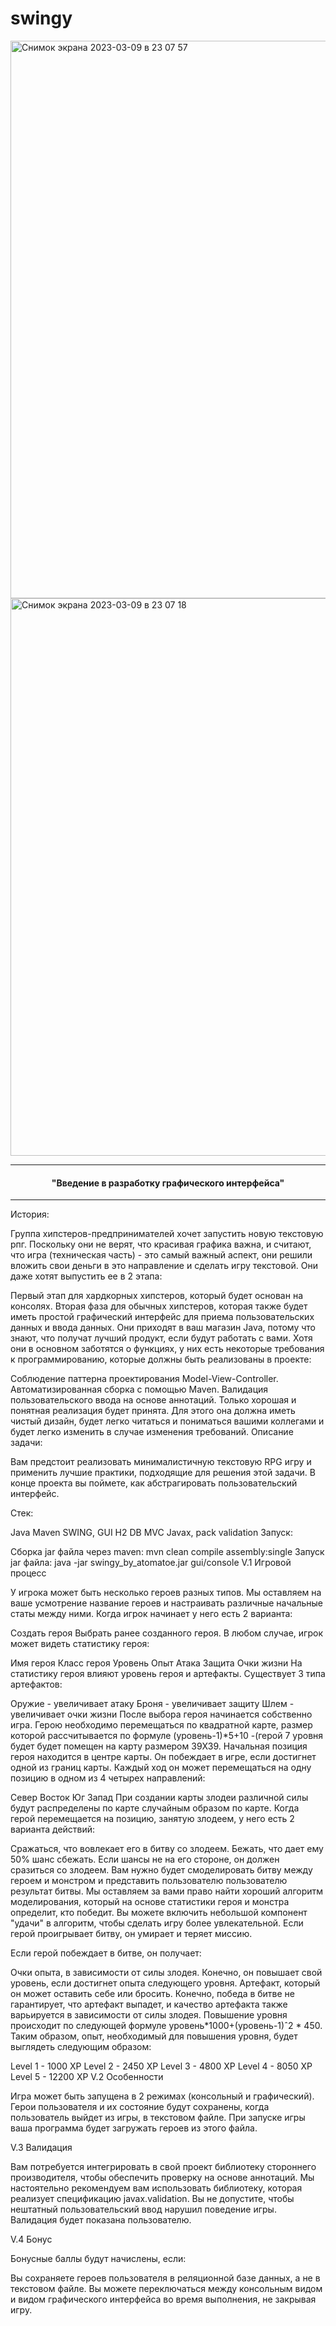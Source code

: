 # swingy
<img width="892" alt="Снимок экрана 2023-03-09 в 23 07 57" src="https://user-images.githubusercontent.com/73643598/224143333-412faf0f-5fb6-448f-b1c5-9dcc324f5436.png">

<img width="892" alt="Снимок экрана 2023-03-09 в 23 07 18" src="https://user-images.githubusercontent.com/73643598/224143380-a25bc3da-b89f-47f3-b2aa-db6648342856.png">


________________________________________________________________
#### <p align=center> "Введение в разработку графического интерфейса"</p> ####
________________________________________________________________

История:

Группа хипстеров-предпринимателей хочет запустить новую текстовую рпг. Поскольку они не верят, что красивая графика важна, и считают, что игра (техническая часть) - это самый важный аспект, они решили вложить свои деньги в это направление и сделать игру текстовой. Они даже хотят выпустить ее в 2 этапа:

Первый этап для хардкорных хипстеров, который будет основан на консолях.
Вторая фаза для обычных хипстеров, которая также будет иметь простой графический интерфейс для приема пользовательских данных и ввода данных.
Они приходят в ваш магазин Java, потому что знают, что получат лучший продукт, если будут работать с вами. Хотя они в основном заботятся о функциях, у них есть некоторые требования к программированию, которые должны быть реализованы в проекте:

Соблюдение паттерна проектирования Model-View-Controller.
Автоматизированная сборка с помощью Maven.
Валидация пользовательского ввода на основе аннотаций. Только хорошая и понятная реализация будет принята. Для этого она должна иметь чистый дизайн, будет легко читаться и пониматься вашими коллегами и будет легко изменить в случае изменения требований.
Описание задачи:

Вам предстоит реализовать минималистичную текстовую RPG игру и применить лучшие практики, подходящие для решения этой задачи. В конце проекта вы поймете, как абстрагировать пользовательский интерфейс.

Стек:

Java
Maven
SWING, GUI
H2 DB
MVC
Javax, pack validation
Запуск:

Сборка jar файла через maven: mvn clean compile assembly:single
Запуск jar файла: java -jar swingy_by_atomatoe.jar gui/console
V.1 Игровой процесс

У игрока может быть несколько героев разных типов. Мы оставляем на ваше усмотрение название героев и настраивать различные начальные статы между ними. Когда игрок начинает у него есть 2 варианта:

Создать героя
Выбрать ранее созданного героя.
В любом случае, игрок может видеть статистику героя:

Имя героя
Класс героя
Уровень
Опыт
Атака
Защита
Очки жизни
На статистику героя влияют уровень героя и артефакты. Существует 3 типа артефактов:

Оружие - увеличивает атаку
Броня - увеличивает защиту
Шлем - увеличивает очки жизни
После выбора героя начинается собственно игра. Герою необходимо перемещаться по квадратной карте, размер которой рассчитывается по формуле (уровень-1)*5+10 -(герой 7 уровня будет будет помещен на карту размером 39X39. Начальная позиция героя находится в центре карты. Он побеждает в игре, если достигнет одной из границ карты. Каждый ход он может перемещаться на одну позицию в одном из 4 четырех направлений:

Север
Восток
Юг
Запад
При создании карты злодеи различной силы будут распределены по карте случайным образом по карте. Когда герой перемещается на позицию, занятую злодеем, у него есть 2 варианта действий:

Сражаться, что вовлекает его в битву со злодеем.
Бежать, что дает ему 50% шанс сбежать. Если шансы не на его стороне, он должен сразиться со злодеем.
Вам нужно будет смоделировать битву между героем и монстром и представить пользователю пользователю результат битвы. Мы оставляем за вами право найти хороший алгоритм моделирования, который на основе статистики героя и монстра определит, кто победит. Вы можете включить небольшой компонент "удачи" в алгоритм, чтобы сделать игру более увлекательной. Если герой проигрывает битву, он умирает и теряет миссию.

Если герой побеждает в битве, он получает:

Очки опыта, в зависимости от силы злодея. Конечно, он повышает свой уровень, если достигнет опыта следующего уровня.
Артефакт, который он может оставить себе или бросить. Конечно, победа в битве не гарантирует, что артефакт выпадет, и качество артефакта также варьируется в зависимости от силы злодея.
Повышение уровня происходит по следующей формуле уровень*1000+(уровень-1)ˆ2 * 450. Таким образом, опыт, необходимый для повышения уровня, будет выглядеть следующим образом:

Level 1 - 1000 XP
Level 2 - 2450 XP
Level 3 - 4800 XP
Level 4 - 8050 XP
Level 5 - 12200 XP
V.2 Особенности

Игра может быть запущена в 2 режимах (консольный и графический). Герои пользователя и их состояние будут сохранены, когда пользователь выйдет из игры, в текстовом файле. При запуске игры ваша программа будет загружать героев из этого файла.

V.3 Валидация

Вам потребуется интегрировать в свой проект библиотеку стороннего производителя, чтобы обеспечить проверку на основе аннотаций. Мы настоятельно рекомендуем вам использовать библиотеку, которая реализует спецификацию javax.validation. Вы не допустите, чтобы нештатный пользовательский ввод нарушил поведение игры. Валидация будет показана пользователю.

V.4 Бонус

Бонусные баллы будут начислены, если:

Вы сохраняете героев пользователя в реляционной базе данных, а не в текстовом файле.
Вы можете переключаться между консольным видом и видом графического интерфейса во время выполнения, не закрывая игру.
